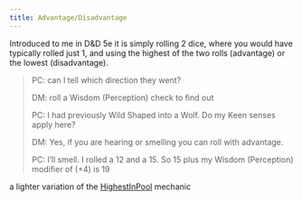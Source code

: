 ```yaml
---
title: Advantage/Disadvantage
---
```


Introduced to me in D&D 5e it is simply rolling 2 dice, where you would have typically rolled just 1, and using the highest of the two rolls (advantage) or the lowest (disadvantage).

> PC: can I tell which direction they went?
>
> DM: roll a Wisdom (Perception) check to find out
>
> PC: I had previously Wild Shaped into a Wolf. Do my Keen senses apply here?
>
> DM: Yes, if you are hearing or smelling you can roll with advantage.
>
> PC: I’ll smell. I rolled a 12 and a 15. So 15 plus my Wisdom (Perception) modifier of (+4) is 19

a lighter variation of the [HighestInPool](HighestInPool.md) mechanic
